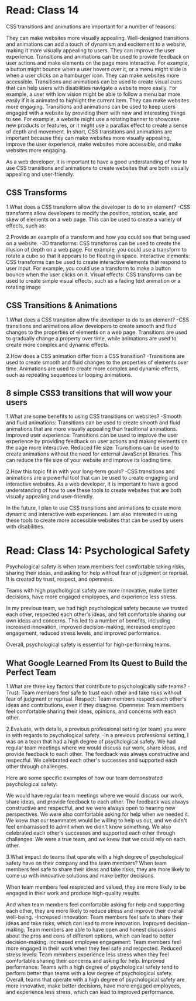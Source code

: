 # Read: Class 14
CSS transitions and animations are important for a number of reasons:

They can make websites more visually appealing. Well-designed transitions and animations can add a touch of dynamism and excitement to a website, making it more visually appealing to users.
They can improve the user experience. Transitions and animations can be used to provide feedback on user actions and make elements on the page more interactive. For example, a button might bounce when a user hovers over it, or a menu might slide in when a user clicks on a hamburger icon.
They can make websites more accessible. Transitions and animations can be used to create visual cues that can help users with disabilities navigate a website more easily. For example, a user with low vision might be able to follow a menu bar more easily if it is animated to highlight the current item.
They can make websites more engaging. Transitions and animations can be used to keep users engaged with a website by providing them with new and interesting things to see. For example, a website might use a rotating banner to showcase new products or features, or it might use a parallax effect to create a sense of depth and movement.
In short, CSS transitions and animations are important because they can make websites more visually appealing, improve the user experience, make websites more accessible, and make websites more engaging.

As a web developer, it is important to have a good understanding of how to use CSS transitions and animations to create websites that are both visually appealing and user-friendly.


## CSS Transforms

1.What does a CSS transform allow the developer to do to an element?
-CSS transforms allow developers to modify the position, rotation, scale, and skew of elements on a web page. This can be used to create a variety of effects, such as:



2.Provide an example of a transform and how you could see that being used on a website.
-3D transforms: CSS transforms can be used to create the illusion of depth on a web page. For example, you could use a transform to rotate a cube so that it appears to be floating in space.
Interactive elements: CSS transforms can be used to create interactive elements that respond to user input. For example, you could use a transform to make a button bounce when the user clicks on it.
Visual effects: CSS transforms can be used to create simple visual effects, such as a fading text animation or a rotating image

## CSS Transitions & Animations

1.What does a CSS transition allow the developer to do to an element?
-CSS transitions and animations allow developers to create smooth and fluid changes to the properties of elements on a web page. Transitions are used to gradually change a property over time, while animations are used to create more complex and dynamic effects.


2.How does a CSS animation differ from a CSS transition?
-Transitions are used to create smooth and fluid changes to the properties of elements over time. Animations are used to create more complex and dynamic effects, such as repeating sequences or looping animations.


## 8 simple CSS3 transitions that will wow your users

1.What are some benefits to using CSS transitions on websites?
-Smooth and fluid animations: Transitions can be used to create smooth and fluid animations that are more visually appealing than traditional animations.
Improved user experience: Transitions can be used to improve the user experience by providing feedback on user actions and making elements on the page more interactive.
Reduced file size: Transitions can be used to create animations without the need for external JavaScript libraries. This can reduce the file size of your website and improve its loading time.

2.How this topic fit in with your long-term goals?
-CSS transitions and animations are a powerful tool that can be used to create engaging and interactive websites. As a web developer, it is important to have a good understanding of how to use these tools to create websites that are both visually appealing and user-friendly.

In the future, I plan to use CSS transitions and animations to create more dynamic and interactive web experiences. I am also interested in using these tools to create more accessible websites that can be used by users with disabilities.







# Read: Class 14: Psychological Safety

Psychological safety is when team members feel comfortable taking risks, sharing their ideas, and asking for help without fear of judgment or reprisal. It is created by trust, respect, and openness.

Teams with high psychological safety are more innovative, make better decisions, have more engaged employees, and experience less stress.

In my previous team, we had high psychological safety because we trusted each other, respected each other's ideas, and felt comfortable sharing our own ideas and concerns. This led to a number of benefits, including increased innovation, improved decision-making, increased employee engagement, reduced stress levels, and improved performance.

Overall, psychological safety is essential for high-performing teams.

## What Google Learned From Its Quest to Build the Perfect Team

1.What are three key factors that contribute to psychologically safe teams?
-Trust: Team members feel safe to trust each other and take risks without fear of judgment or reprisal.
Respect: Team members respect each other's ideas and contributions, even if they disagree.
Openness: Team members feel comfortable sharing their ideas, opinions, and concerns with each other.


2.Evaluate, with details, a previous professional setting (or team) you were in with regards to psychological safety.
-In a previous professional setting, I was on a team that had a high degree of psychological safety. We had regular team meetings where we would discuss our work, share ideas, and provide feedback to each other. The feedback was always constructive and respectful.
We celebrated each other's successes and supported each other through challenges.


Here are some specific examples of how our team demonstrated psychological safety:

We would have regular team meetings where we would discuss our work, share ideas, and provide feedback to each other. The feedback was always constructive and respectful, and we were always open to hearing new perspectives.
We were also comfortable asking for help when we needed it. We knew that our teammates would be willing to help us out, and we didn't feel embarrassed to admit when we didn't know something.
We also celebrated each other's successes and supported each other through challenges. We were a true team, and we knew that we could rely on each other.

3.What impact do teams that operate with a high degree of psychological safety have on their company and the team members?
When team members feel safe to share their ideas and take risks, they are more likely to come up with innovative solutions and make better decisions.

When team members feel respected and valued, they are more likely to be engaged in their work and produce high-quality results.

And when team members feel comfortable asking for help and supporting each other, they are more likely to reduce stress and improve their overall well-being.
-Increased innovation: Team members feel safe to share their ideas and take risks, which can lead to more innovation.
Improved decision-making: Team members are able to have open and honest discussions about the pros and cons of different options, which can lead to better decision-making.
Increased employee engagement: Team members feel more engaged in their work when they feel safe and respected.
Reduced stress levels: Team members experience less stress when they feel comfortable sharing their concerns and asking for help.
Improved performance: Teams with a high degree of psychological safety tend to perform better than teams with a low degree of psychological safety.
Overall, teams that operate with a high degree of psychological safety are more innovative, make better decisions, have more engaged employees, and experience less stress, which can lead to improved performance.